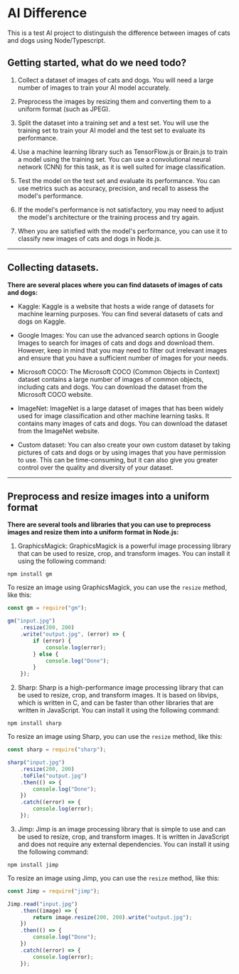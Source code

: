 # AI Difference

This is a test AI project to distinguish the difference between images of cats and dogs using Node/Typescript.

## Getting started, what do we need todo?

1. Collect a dataset of images of cats and dogs. You will need a large number of images to train your AI model accurately.

2. Preprocess the images by resizing them and converting them to a uniform format (such as JPEG).

3. Split the dataset into a training set and a test set. You will use the training set to train your AI model and the test set to evaluate its performance.

4. Use a machine learning library such as TensorFlow.js or Brain.js to train a model using the training set. You can use a convolutional neural network (CNN) for this task, as it is well suited for image classification.

5. Test the model on the test set and evaluate its performance. You can use metrics such as accuracy, precision, and recall to assess the model's performance.

6. If the model's performance is not satisfactory, you may need to adjust the model's architecture or the training process and try again.

7. When you are satisfied with the model's performance, you can use it to classify new images of cats and dogs in Node.js.

---

## Collecting datasets.

**There are several places where you can find datasets of images of cats and dogs:**

- Kaggle: Kaggle is a website that hosts a wide range of datasets for machine learning purposes. You can find several datasets of cats and dogs on Kaggle.

- Google Images: You can use the advanced search options in Google Images to search for images of cats and dogs and download them. However, keep in mind that you may need to filter out irrelevant images and ensure that you have a sufficient number of images for your needs.

- Microsoft COCO: The Microsoft COCO (Common Objects in Context) dataset contains a large number of images of common objects, including cats and dogs. You can download the dataset from the Microsoft COCO website.

- ImageNet: ImageNet is a large dataset of images that has been widely used for image classification and other machine learning tasks. It contains many images of cats and dogs. You can download the dataset from the ImageNet website.

- Custom dataset: You can also create your own custom dataset by taking pictures of cats and dogs or by using images that you have permission to use. This can be time-consuming, but it can also give you greater control over the quality and diversity of your dataset.

---

## Preprocess and resize images into a uniform format

**There are several tools and libraries that you can use to preprocess images and resize them into a uniform format in Node.js:**

1. GraphicsMagick: GraphicsMagick is a powerful image processing library that can be used to resize, crop, and transform images. You can install it using the following command:

```
npm install gm
```

To resize an image using GraphicsMagick, you can use the `resize` method, like this:

```js
const gm = require("gm");

gm("input.jpg")
	.resize(200, 200)
	.write("output.jpg", (error) => {
		if (error) {
			console.log(error);
		} else {
			console.log("Done");
		}
	});
```

2. Sharp: Sharp is a high-performance image processing library that can be used to resize, crop, and transform images. It is based on libvips, which is written in C, and can be faster than other libraries that are written in JavaScript. You can install it using the following command:

```
npm install sharp
```

To resize an image using Sharp, you can use the `resize` method, like this:

```js
const sharp = require("sharp");

sharp("input.jpg")
	.resize(200, 200)
	.toFile("output.jpg")
	.then(() => {
		console.log("Done");
	})
	.catch((error) => {
		console.log(error);
	});
```

3. Jimp: Jimp is an image processing library that is simple to use and can be used to resize, crop, and transform images. It is written in JavaScript and does not require any external dependencies. You can install it using the following command:

```
npm install jimp
```

To resize an image using Jimp, you can use the `resize` method, like this:

```js
const Jimp = require("jimp");

Jimp.read("input.jpg")
	.then((image) => {
		return image.resize(200, 200).write("output.jpg");
	})
	.then(() => {
		console.log("Done");
	})
	.catch((error) => {
		console.log(error);
	});
```
